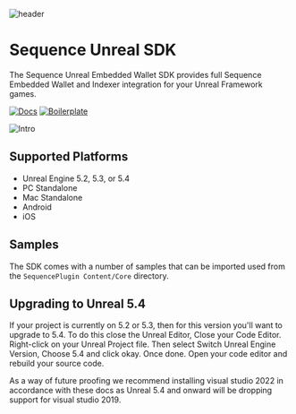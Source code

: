 ![header](https://github.com/user-attachments/assets/2db8f2e9-bf37-4417-9501-5234cc031c50)

# Sequence Unreal SDK

The Sequence Unreal Embedded Wallet SDK provides full Sequence Embedded Wallet and Indexer integration for your Unreal Framework games.

[![Docs](https://img.shields.io/badge/Documentation-7334f8)](https://docs.sequence.xyz/sdk/unreal/introduction)
[![Boilerplate](https://img.shields.io/badge/Get%20started%20using%20our%20Boilerplate%20Project-7334f8)](https://github.com/0xsequence/unreal-embedded-wallet-boilerplate)

![Intro](https://docs.sequence.xyz/img/unreal/unreal_intro.gif)

## Supported Platforms

- Unreal Engine 5.2, 5.3, or 5.4
- PC Standalone
- Mac Standalone
- Android
- iOS

## Samples

The SDK comes with a number of samples that can be imported used from the `SequencePlugin Content/Core` directory.

## Upgrading to Unreal 5.4

If your project is currently on 5.2 or 5.3, then for this version you'll want to upgrade to 5.4. To do this close the Unreal Editor, Close your Code Editor. Right-click on your Unreal Project file. Then select Switch Unreal Engine Version, Choose 5.4 and click okay. Once done. Open your code editor and rebuild your source code.

As a way of future proofing we recommend installing visual studio 2022 in accordance with these docs as Unreal 5.4 and onward will be dropping support for visual studio 2019.
